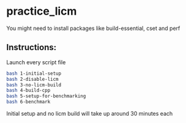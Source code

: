 # practice_licm

You might need to install packages like build-essential, cset and perf

## Instructions:

Launch every script file

```bash
bash 1-initial-setup
bash 2-disable-licm
bash 3-no-licm-build
bash 4-build-cpp
bash 5-setup-for-benchmarking
bash 6-benchmark
```

Initial setup and no licm build will take up around 30 minutes each
